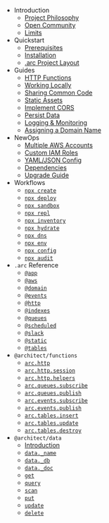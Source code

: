 - Introduction
  - [Project Philosophy](/intro/philosophy)
  - [Open Community](/intro/community)
  - [Limits](/intro/limits)
- Quickstart
  - [Prerequisites](/quickstart)
  - [Installation](/quickstart/install)
  - [.arc Project Layout](/quickstart/arc-project-layout)
- Guides
  - [HTTP Functions](/guides/http)
  - [Working Locally](/guides/offline)
  - [Sharing Common Code](/guides/sharing-common-code)
  - [Static Assets](/guides/static-assets)
  - [Implement CORS](/guides/cors)
  - [Persist Data](/guides/data)
  - [Logging & Monitoring](/guides/logging)
  - [Assigning a Domain Name](/guides/custom-dns)
- NewOps
  - [Multiple AWS Accounts](/guides/multiple-aws-accounts)
  - [Custom IAM Roles](/guides/iam)
  - [YAML/JSON Config](/guides/yaml-and-json)
  - [Dependencies](/guides/deps)
  - [Upgrade Guide](/guides/upgrade)
- Workflows
  - [`npx create`](/reference/arc-create)
  - [`npx deploy`](/reference/arc-deploy)
  - [`npx sandbox`](/reference/arc-sandbox)
  - [`npx repl`](/reference/arc-repl)
  - [`npx inventory`](/reference/arc-inventory)
  - [`npx hydrate`](/reference/arc-hydrate)
  - [`npx dns`](/reference/arc-dns)
  - [`npx env`](/reference/arc-env)
  - [`npx config`](/reference/arc-config)
  - [`npx audit`](/reference/arc-audit)
- `.arc` Reference
  - [`@app`](/reference/app)
  - [`@aws`](/reference/aws)
  - [`@domain`](/reference/domain)
  - [`@events`](/reference/events)
  - [`@http`](/reference/http)
  - [`@indexes`](/reference/indexes)
  - [`@queues`](/reference/queues)
  - [`@scheduled`](/reference/scheduled)
  - [`@slack`](/reference/slack)
  - [`@static`](/reference/static)
  - [`@tables`](/reference/tables)
- `@architect/functions` 
  - [`arc.http`](/reference/http-functions)
  - [`arc.http.session`](/reference/http-session)
  - [`arc.http.helpers`](/reference/http-helpers)
  - [`arc.queues.subscribe`](/reference/queues-subscribe)
  - [`arc.queues.publish`](/reference/queues-publish)
  - [`arc.events.subscribe`](/reference/events-subscribe)
  - [`arc.events.publish`](/reference/events-publish)
  - [`arc.tables.insert`](/reference/tables-insert)
  - [`arc.tables.update`](/reference/tables-update)
  - [`arc.tables.destroy`](/reference/tables-destroy)
- `@architect/data` 
  - [Introduction](/reference/data)
  - [`data._name`](/reference/data-name)
  - [`data._db`](/reference/data-db)
  - [`data._doc`](/reference/data-doc)
  - [`get`](/reference/data-get)
  - [`query`](/reference/data-query)
  - [`scan`](/reference/data-scan)
  - [`put`](/reference/data-put)
  - [`update`](/reference/data-update)
  - [`delete`](/reference/data-delete)
